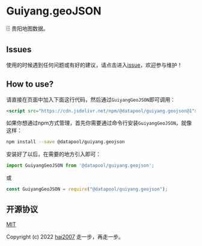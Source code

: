# Guiyang.geoJSON
🗄️ 贵阳地图数据。

## Issues
使用的时候遇到任何问题或有好的建议，请点击进入[issue](https://github.com/hai2007/datapool/issues)，欢迎参与维护！

## How to use?

请直接在页面中加入下面这行代码，然后通过```GuiyangGeoJSON```即可调用：

```html
<script src="https://cdn.jsdelivr.net/npm/@datapool/guiyang.geojson@1"></script>
```

如果你想通过npm方式管理，首先你需要通过命令行安装``````GuiyangGeoJSON``````，就像这样：

```bash
npm install --save @datapool/guiyang.geojson
```

安装好了以后，在需要的地方引入即可：

```js
import GuiyangGeoJSON from '@datapool/guiyang.geojson';
```

或

```js
const GuiyangGeoJSON = require("@datapool/guiyang.geojson");
```

开源协议
---------------------------------------
[MIT](https://github.com/hai2007/datapool/blob/master/LICENSE)

Copyright (c) 2022 [hai2007](https://hai2007.gitee.io/sweethome/) 走一步，再走一步。
